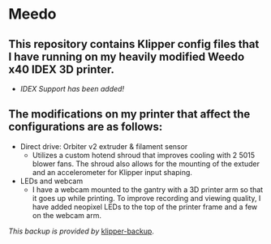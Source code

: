 # Meedo
## This repository contains Klipper config files that I have running on my heavily modified Weedo x40 IDEX 3D printer.
   - _IDEX Support has been added!_

## The modifications on my printer that affect the configurations are as follows:
  - Direct drive: Orbiter v2 extruder & filament sensor
    - Utilizes a custom hotend shroud that improves cooling with 2 5015 blower fans. The shroud also allows for the mounting of the extuder and an accelerometer for Klipper input shaping.
  - LEDs and webcam
    - I have a webcam mounted to the gantry with a 3D printer arm so that it goes up while printing. To improve recording and viewing quality, I have added neopixel LEDs to the top of the printer frame and a few on the webcam arm. 

_This backup is provided by_ [klipper-backup](https://github.com/Staubgeborener/klipper-backup).

